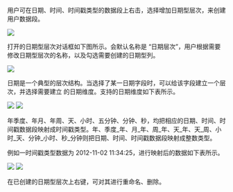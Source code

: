 
用户可在日期、时间、时间戳类型的数据段上右击，选择增加日期型层次，来创建用户数据段。

![](//mc.qcloudimg.com/static/img/608062b96a1a1536c30fbf0115207b2f/image.png)

打开的日期型层次对话框如下图所示。会默认名称是 “日期层次”，用户根据需要修改日期型层次的名称，以及勾选需要创建的日期型列。
 
![](//mc.qcloudimg.com/static/img/0d0bfdbe1cf35e14d8c3eb081cefdab0/image.png)

日期是一个典型的层次结构。当选择了某一日期字段时，可以给该字段建立一个层次，并选择需要建立
的日期维度。支持的日期维度如下表所示。

![](//mc.qcloudimg.com/static/img/101bf26a360c787d55fa4ea9ef0bcbef/image.png)
![](//mc.qcloudimg.com/static/img/7ea9ac80dcd850303009ce042b716d3b/image.png)

年季度、年月、年周、天、小时、五分钟、分钟、秒，均把相应的日期、时间、时间戳数据段映射成时间戳类型。年、季度\_年、月\_年、周\_年、天\_年、天\_周、小时\_天、分钟\_小时、秒\_分钟则把日期、时间、时间戳数据段映射成整数类型。

例如一时间戳类型数据为 2012-11-02 11:34:25，进行映射后的数据如下表所示。

![](//mc.qcloudimg.com/static/img/3e80978b84b4c098b800be68a810a149/image.png)
![](//mc.qcloudimg.com/static/img/5fc55f4f51efd77850b9fb2e75f3e3bc/image.png)

在已创建的日期型层次上右键，可对其进行重命名、删除。
